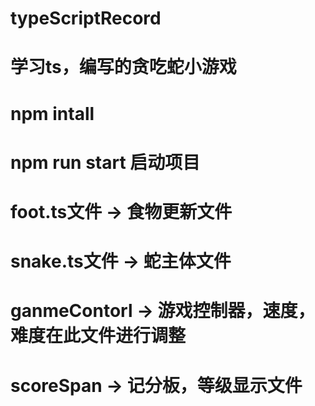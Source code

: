 # typeScriptRecord
# 学习ts，编写的贪吃蛇小游戏

# npm intall
# npm run start 启动项目

# foot.ts文件 -> 食物更新文件
# snake.ts文件 -> 蛇主体文件
# ganmeContorl -> 游戏控制器，速度，难度在此文件进行调整
# scoreSpan -> 记分板，等级显示文件

